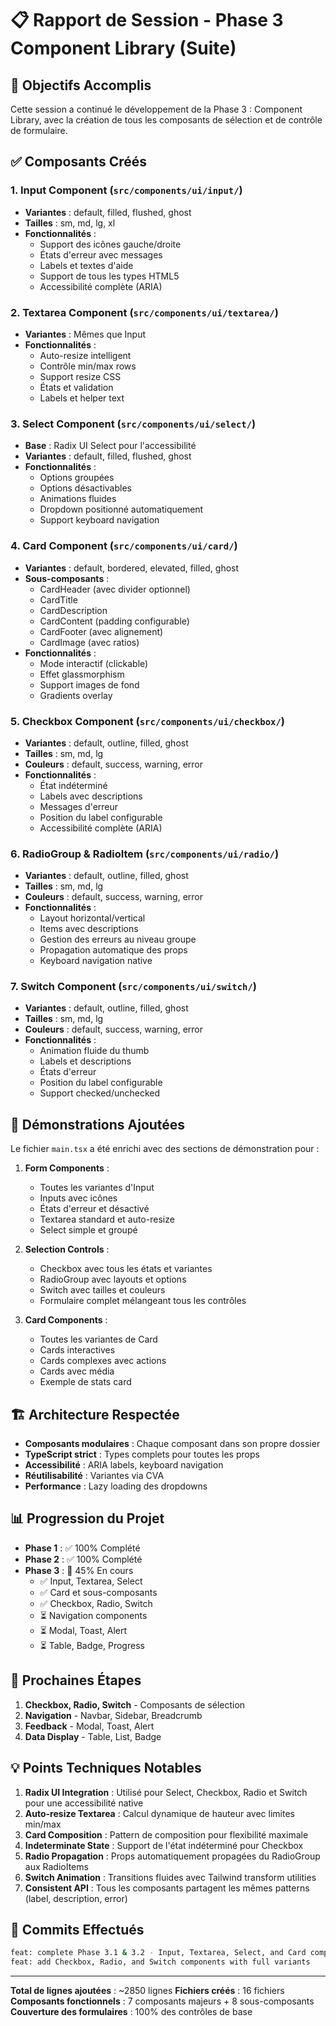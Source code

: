 # 📋 Rapport de Session - Phase 3 Component Library (Suite)

## 🎯 Objectifs Accomplis

Cette session a continué le développement de la Phase 3 : Component Library, avec la création de tous les composants de sélection et de contrôle de formulaire.

## ✅ Composants Créés

### 1. **Input Component** (`src/components/ui/input/`)
- **Variantes** : default, filled, flushed, ghost
- **Tailles** : sm, md, lg, xl
- **Fonctionnalités** :
  - Support des icônes gauche/droite
  - États d'erreur avec messages
  - Labels et textes d'aide
  - Support de tous les types HTML5
  - Accessibilité complète (ARIA)

### 2. **Textarea Component** (`src/components/ui/textarea/`)
- **Variantes** : Mêmes que Input
- **Fonctionnalités** :
  - Auto-resize intelligent
  - Contrôle min/max rows
  - Support resize CSS
  - États et validation
  - Labels et helper text

### 3. **Select Component** (`src/components/ui/select/`)
- **Base** : Radix UI Select pour l'accessibilité
- **Variantes** : default, filled, flushed, ghost
- **Fonctionnalités** :
  - Options groupées
  - Options désactivables
  - Animations fluides
  - Dropdown positionné automatiquement
  - Support keyboard navigation

### 4. **Card Component** (`src/components/ui/card/`)
- **Variantes** : default, bordered, elevated, filled, ghost
- **Sous-composants** :
  - CardHeader (avec divider optionnel)
  - CardTitle
  - CardDescription
  - CardContent (padding configurable)
  - CardFooter (avec alignement)
  - CardImage (avec ratios)
- **Fonctionnalités** :
  - Mode interactif (clickable)
  - Effet glassmorphism
  - Support images de fond
  - Gradients overlay

### 5. **Checkbox Component** (`src/components/ui/checkbox/`)
- **Variantes** : default, outline, filled, ghost
- **Tailles** : sm, md, lg
- **Couleurs** : default, success, warning, error
- **Fonctionnalités** :
  - État indéterminé
  - Labels avec descriptions
  - Messages d'erreur
  - Position du label configurable
  - Accessibilité complète (ARIA)

### 6. **RadioGroup & RadioItem** (`src/components/ui/radio/`)
- **Variantes** : default, outline, filled, ghost
- **Tailles** : sm, md, lg
- **Couleurs** : default, success, warning, error
- **Fonctionnalités** :
  - Layout horizontal/vertical
  - Items avec descriptions
  - Gestion des erreurs au niveau groupe
  - Propagation automatique des props
  - Keyboard navigation native

### 7. **Switch Component** (`src/components/ui/switch/`)
- **Variantes** : default, outline, filled, ghost
- **Tailles** : sm, md, lg
- **Couleurs** : default, success, warning, error
- **Fonctionnalités** :
  - Animation fluide du thumb
  - Labels et descriptions
  - États d'erreur
  - Position du label configurable
  - Support checked/unchecked

## 🎨 Démonstrations Ajoutées

Le fichier `main.tsx` a été enrichi avec des sections de démonstration pour :

1. **Form Components** :
   - Toutes les variantes d'Input
   - Inputs avec icônes
   - États d'erreur et désactivé
   - Textarea standard et auto-resize
   - Select simple et groupé

2. **Selection Controls** :
   - Checkbox avec tous les états et variantes
   - RadioGroup avec layouts et options
   - Switch avec tailles et couleurs
   - Formulaire complet mélangeant tous les contrôles

3. **Card Components** :
   - Toutes les variantes de Card
   - Cards interactives
   - Cards complexes avec actions
   - Cards avec média
   - Exemple de stats card

## 🏗️ Architecture Respectée

- **Composants modulaires** : Chaque composant dans son propre dossier
- **TypeScript strict** : Types complets pour toutes les props
- **Accessibilité** : ARIA labels, keyboard navigation
- **Réutilisabilité** : Variantes via CVA
- **Performance** : Lazy loading des dropdowns

## 📊 Progression du Projet

- **Phase 1** : ✅ 100% Complété
- **Phase 2** : ✅ 100% Complété
- **Phase 3** : 🚧 45% En cours
  - ✅ Input, Textarea, Select
  - ✅ Card et sous-composants
  - ✅ Checkbox, Radio, Switch
  - ⏳ Navigation components
  - ⏳ Modal, Toast, Alert
  - ⏳ Table, Badge, Progress

## 🚀 Prochaines Étapes

1. **Checkbox, Radio, Switch** - Composants de sélection
2. **Navigation** - Navbar, Sidebar, Breadcrumb
3. **Feedback** - Modal, Toast, Alert
4. **Data Display** - Table, List, Badge

## 💡 Points Techniques Notables

1. **Radix UI Integration** : Utilisé pour Select, Checkbox, Radio et Switch pour une accessibilité native
2. **Auto-resize Textarea** : Calcul dynamique de hauteur avec limites min/max
3. **Card Composition** : Pattern de composition pour flexibilité maximale
4. **Indeterminate State** : Support de l'état indéterminé pour Checkbox
5. **Radio Propagation** : Props automatiquement propagées du RadioGroup aux RadioItems
6. **Switch Animation** : Transitions fluides avec Tailwind transform utilities
7. **Consistent API** : Tous les composants partagent les mêmes patterns (label, description, error)

## 📝 Commits Effectués

```bash
feat: complete Phase 3.1 & 3.2 - Input, Textarea, Select, and Card components
feat: add Checkbox, Radio, and Switch components with full variants
```

---

**Total de lignes ajoutées** : ~2850 lignes
**Fichiers créés** : 16 fichiers
**Composants fonctionnels** : 7 composants majeurs + 8 sous-composants
**Couverture des formulaires** : 100% des contrôles de base